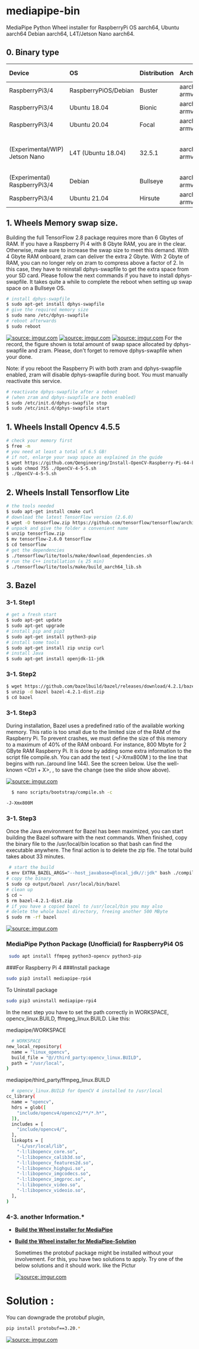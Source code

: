 # mediapipe-bin
MediaPipe Python Wheel installer for RaspberryPi OS aarch64, Ubuntu aarch64 Debian aarch64, L4T/Jetson Nano aarch64.

## 0. Binary type
|Device|OS|Distribution|Architecture|Python ver|Numpy ver|Note|
|:--|:--|:--|:--|:--|:--|:--|
|RaspberryPi3/4|RaspberryPiOS/Debian|Buster|aarch64 / armv8|3.7.3|1.19/1.20|64bit, glibc2.28|
|RaspberryPi3/4|Ubuntu 18.04|Bionic|aarch64 / armv8|3.6.9|1.19|64bit, glibc2.27|
|RaspberryPi3/4|Ubuntu 20.04|Focal|aarch64 / armv8|3.8.2|1.19/1.20|64bit, glibc2.31|
|(Experimental/WIP) Jetson Nano|L4T (Ubuntu 18.04)|32.5.1|aarch64 / armv8|3.6.9|(mandatory) 1.19.4|64bit, glibc2.27, Pose/Holistic/Selfie Segmentation/Multi Hand Tracking/FaceDetection/FaceMesh only,OpenGL ES3.2|
|(Experimental) RaspberryPi3/4|Debian|Bullseye|aarch64 / armv8|3.9.2|1.20|64bit, glibc2.31, gcc-8.5|
|RaspberryPi3/4|Ubuntu 21.04|Hirsute|aarch64 / armv8|3.9.5|1.20|64bit, glibc2.33, gcc-7.5|

## 1. Wheels Memory swap size.
Building the full TensorFlow 2.8 package requires more than 6 Gbytes of RAM. If you have a Raspberry Pi 4 with 8 Gbyte RAM, you are in the clear. Otherwise, make sure to increase the swap size to meet this demand. With 4 Gbyte RAM onboard, zram can deliver the extra 2 Gbyte. With 2 Gbyte of RAM, you can no longer rely on zram to compress above a factor of 2. In this case, they have to reinstall dphys-swapfile to get the extra space from your SD card. Please follow the next commands if you have to install dphys-swapfile. It takes quite a while to complete the reboot when setting up swap space on a Bullseye OS.
```bash
# install dphys-swapfile
$ sudo apt-get install dphys-swapfile
# give the required memory size
$ sudo nano /etc/dphys-swapfile
# reboot afterwards
$ sudo reboot
```
<a href="https://imgur.com/UNGkGo1"><img src="https://i.imgur.com/UNGkGo1.png" title="source: imgur.com" /></a>
<a href="https://imgur.com/LMLRrap"><img src="https://i.imgur.com/LMLRrap.png" title="source: imgur.com" /></a>
<a href="https://imgur.com/5zWC1Ky"><img src="https://i.imgur.com/5zWC1Ky.png" title="source: imgur.com" /></a>
For the record, the figure shown is total amount of swap space allocated by dphys-swapfile and zram. Please, don't forget to remove dphys-swapfile when your done.

Note: if you reboot the Raspberry Pi with both zram and dphys-swapfile enabled, zram will disable dphys-swapfile during boot. You must manually reactivate this service.
```bash
# reactivate dphys-swapfile after a reboot
# (when zram and dphys-swapfile are both enabled)
$ sudo /etc/init.d/dphys-swapfile stop
$ sudo /etc/init.d/dphys-swapfile start
```
## 1. Wheels Install Opencv 4.5.5
```bash
# check your memory first
$ free -m
# you need at least a total of 6.5 GB!
# if not, enlarge your swap space as explained in the guide
$ wget https://github.com/Qengineering/Install-OpenCV-Raspberry-Pi-64-bits/raw/main/OpenCV-4-5-5.sh
$ sudo chmod 755 ./OpenCV-4-5-5.sh
$ ./OpenCV-4-5-5.sh
```
## 2. Wheels Install Tensorflow Lite
```bash
# the tools needed
$ sudo apt-get install cmake curl
# download the latest TensorFlow version (2.6.0)
$ wget -O tensorflow.zip https://github.com/tensorflow/tensorflow/archive/v2.6.0.zip
# unpack and give the folder a convenient name
$ unzip tensorflow.zip
$ mv tensorflow-2.6.0 tensorflow
$ cd tensorflow
# get the dependencies
$ ./tensorflow/lite/tools/make/download_dependencies.sh
# run the C++ installation (± 25 min)
$ ./tensorflow/lite/tools/make/build_aarch64_lib.sh
```
## 3. Bazel
### 3-1. Step1
```bash
# get a fresh start
$ sudo apt-get update
$ sudo apt-get upgrade
# install pip and pip3
$ sudo apt-get install python3-pip
# install some tools
$ sudo apt-get install zip unzip curl
# install Java
$ sudo apt-get install openjdk-11-jdk
```
### 3-1. Step2
```bash
$ wget https://github.com/bazelbuild/bazel/releases/download/4.2.1/bazel-4.2.1-dist.zip
$ unzip -d bazel bazel-4.2.1-dist.zip
$ cd bazel
```
### 3-1. Step3
During installation, Bazel uses a predefined ratio of the available working memory. This ratio is too small due to the limited size of the RAM of the Raspberry Pi. To prevent crashes, we must define the size of this memory to a maximum of 40% of the RAM onboard. For instance, 800 Mbyte for 2 GByte RAM Raspberry Pi. It is done by adding some extra information to the script file compile.sh. You can add the text ( -J-Xmx800M ) to the line that begins with run..(around line 144). See the screen below. Use the well-known <Ctrl + X>, <Y>, <Enter> to save the change (see the slide show above).
  
  <a href="https://imgur.com/3OEfJ0o"><img src="https://i.imgur.com/3OEfJ0o.png" title="source: imgur.com" /></a>

```bash
  $ nano scripts/bootstrap/compile.sh -c
``` 
```bash
-J-Xmx800M
```
### 3-1. Step3
Once the Java environment for Bazel has been maximized, you can start building the Bazel software with the next commands. When finished, copy the binary file to the /usr/local/bin location so that bash can find the executable anywhere. The final action is to delete the zip file. The total build takes about 33 minutes.
```bash
 # start the build
$ env EXTRA_BAZEL_ARGS="--host_javabase=@local_jdk//:jdk" bash ./compile.sh
# copy the binary
$ sudo cp output/bazel /usr/local/bin/bazel
# clean up
$ cd ~
$ rm bazel-4.2.1-dist.zip
# if you have a copied bazel to /usr/local/bin you may also
# delete the whole bazel directory, freeing another 500 MByte
$ sudo rm -rf bazel
``` 
<a href="https://imgur.com/6nKFSqf"><img src="https://i.imgur.com/6nKFSqf.png" title="source: imgur.com" /></a>
### MediaPipe Python Package (Unofficial) for RaspberryPi4 OS
  
 ```bash
  sudo apt install ffmpeg python3-opencv python3-pip
  ```
  ###For Raspberry Pi 4
  ###Install package
  ```bash
  sudo pip3 install mediapipe-rpi4
  ```
  To Uninstall package
  ```bash
  sudo pip3 uninstall mediapipe-rpi4
  ```
  In the next step you have to set the path correctly in WORKSPACE, opencv_linux.BUILD, ffmpeg_linux.BUILD.
  Like this:

mediapipe/WORKSPACE
    
```bash
  # WORKSPACE
new_local_repository(
  name = "linux_opencv",
  build_file = "@//third_party:opencv_linux.BUILD",
  path = "/usr/local",
)
```
  mediapipe/third_party/ffmpeg_linux.BUILD
```bash
  # opencv_linux.BUILD for OpenCV 4 installed to /usr/local
cc_library(
  name = "opencv",
  hdrs = glob([
    "include/opencv4/opencv2/**/*.h*",
  ]),
  includes = [
    "include/opencv4/",
  ],
  linkopts = [
    "-L/usr/local/lib",
    "-l:libopencv_core.so",
    "-l:libopencv_calib3d.so",
    "-l:libopencv_features2d.so",
    "-l:libopencv_highgui.so",
    "-l:libopencv_imgcodecs.so",
    "-l:libopencv_imgproc.so",
    "-l:libopencv_video.so",
    "-l:libopencv_videoio.so",
  ],
)
```
### 4-3. another Information.* 
- **[Build the Wheel installer for MediaPipe](https://google.github.io/mediapipe/getting_started/install.html)**
- **[Build the Wheel installer for MediaPipe-Solution](https://stackoverflow.com/questions/67410495/how-to-install-and-use-mediapipe-on-raspberry-pi-4)**
  
  Sometimes the protobuf package might be installed without your involvement. For this, you have two solutions to apply. Try one of the below solutions and it should work. like the Pictur
  
  <a href="https://imgur.com/eHW2mT0"><img src="https://i.imgur.com/eHW2mT0.png" title="source: imgur.com" /></a>
  
 # Solution :
You can downgrade the protobuf plugin,
  ```bash
  pip install protobuf==3.20.*
  ```
  <a href="https://imgur.com/Fszx01g"><img src="https://i.imgur.com/Fszx01g.png" title="source: imgur.com" /></a>

